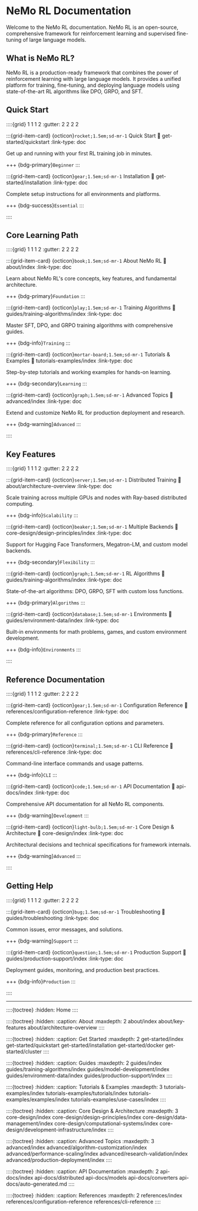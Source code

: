 ﻿---
description: "Explore comprehensive documentation for NeMo RL, including tutorials, guides, and deployment instructions for reinforcement learning with large language models."
tags: ["overview", "quickstart", "getting-started", "reinforcement-learning", "large-language-models"]
categories: ["getting-started"]
---

# NeMo RL Documentation

Welcome to the NeMo RL documentation. NeMo RL is an open-source, comprehensive framework for reinforcement learning and supervised fine-tuning of large language models.

## What is NeMo RL?

NeMo RL is a production-ready framework that combines the power of reinforcement learning with large language models. It provides a unified platform for training, fine-tuning, and deploying language models using state-of-the-art RL algorithms like DPO, GRPO, and SFT.

## Quick Start

::::{grid} 1 1 1 2
:gutter: 2 2 2 2

:::{grid-item-card} {octicon}`rocket;1.5em;sd-mr-1` Quick Start
:link: get-started/quickstart
:link-type: doc

Get up and running with your first RL training job in minutes.

+++
{bdg-primary}`Beginner`
:::

:::{grid-item-card} {octicon}`gear;1.5em;sd-mr-1` Installation
:link: get-started/installation
:link-type: doc

Complete setup instructions for all environments and platforms.

+++
{bdg-success}`Essential`
:::

::::

## Core Learning Path

::::{grid} 1 1 1 2
:gutter: 2 2 2 2

:::{grid-item-card} {octicon}`book;1.5em;sd-mr-1` About NeMo RL
:link: about/index
:link-type: doc

Learn about NeMo RL's core concepts, key features, and fundamental architecture.

+++
{bdg-primary}`Foundation`
:::

:::{grid-item-card} {octicon}`play;1.5em;sd-mr-1` Training Algorithms
:link: guides/training-algorithms/index
:link-type: doc

Master SFT, DPO, and GRPO training algorithms with comprehensive guides.

+++
{bdg-info}`Training`
:::

:::{grid-item-card} {octicon}`mortar-board;1.5em;sd-mr-1` Tutorials & Examples
:link: tutorials-examples/index
:link-type: doc

Step-by-step tutorials and working examples for hands-on learning.

+++
{bdg-secondary}`Learning`
:::

:::{grid-item-card} {octicon}`graph;1.5em;sd-mr-1` Advanced Topics
:link: advanced/index
:link-type: doc

Extend and customize NeMo RL for production deployment and research.

+++
{bdg-warning}`Advanced`
:::

::::

## Key Features

::::{grid} 1 1 1 2
:gutter: 2 2 2 2

:::{grid-item-card} {octicon}`server;1.5em;sd-mr-1` Distributed Training
:link: about/architecture-overview
:link-type: doc

Scale training across multiple GPUs and nodes with Ray-based distributed computing.

+++
{bdg-info}`Scalability`
:::

:::{grid-item-card} {octicon}`beaker;1.5em;sd-mr-1` Multiple Backends
:link: core-design/design-principles/index
:link-type: doc

Support for Hugging Face Transformers, Megatron-LM, and custom model backends.

+++
{bdg-secondary}`Flexibility`
:::

:::{grid-item-card} {octicon}`graph;1.5em;sd-mr-1` RL Algorithms
:link: guides/training-algorithms/index
:link-type: doc

State-of-the-art algorithms: DPO, GRPO, SFT with custom loss functions.

+++
{bdg-primary}`Algorithms`
:::

:::{grid-item-card} {octicon}`database;1.5em;sd-mr-1` Environments
:link: guides/environment-data/index
:link-type: doc

Built-in environments for math problems, games, and custom environment development.

+++
{bdg-info}`Environments`
:::

::::

## Reference Documentation

::::{grid} 1 1 1 2
:gutter: 2 2 2 2

:::{grid-item-card} {octicon}`gear;1.5em;sd-mr-1` Configuration Reference
:link: references/configuration-reference
:link-type: doc

Complete reference for all configuration options and parameters.

+++
{bdg-primary}`Reference`
:::

:::{grid-item-card} {octicon}`terminal;1.5em;sd-mr-1` CLI Reference
:link: references/cli-reference
:link-type: doc

Command-line interface commands and usage patterns.

+++
{bdg-info}`CLI`
:::

:::{grid-item-card} {octicon}`code;1.5em;sd-mr-1` API Documentation
:link: api-docs/index
:link-type: doc

Comprehensive API documentation for all NeMo RL components.

+++
{bdg-warning}`Development`
:::

:::{grid-item-card} {octicon}`light-bulb;1.5em;sd-mr-1` Core Design & Architecture
:link: core-design/index
:link-type: doc

Architectural decisions and technical specifications for framework internals.

+++
{bdg-warning}`Advanced`
:::

::::

## Getting Help

::::{grid} 1 1 1 2
:gutter: 2 2 2 2

:::{grid-item-card} {octicon}`bug;1.5em;sd-mr-1` Troubleshooting
:link: guides/troubleshooting
:link-type: doc

Common issues, error messages, and solutions.

+++
{bdg-warning}`Support`
:::

:::{grid-item-card} {octicon}`question;1.5em;sd-mr-1` Production Support
:link: guides/production-support/index
:link-type: doc

Deployment guides, monitoring, and production best practices.

+++
{bdg-info}`Production`
:::

::::

---

::::{toctree}
:hidden:
Home <self>
::::

::::{toctree}
:hidden:
:caption: About 
:maxdepth: 2
about/index
about/key-features
about/architecture-overview
:::: 

::::{toctree}
:hidden:
:caption: Get Started
:maxdepth: 2
get-started/index
get-started/quickstart
get-started/installation
get-started/docker
get-started/cluster
:::: 

::::{toctree}
:hidden:
:caption: Guides
:maxdepth: 2
guides/index
guides/training-algorithms/index
guides/model-development/index
guides/environment-data/index
guides/production-support/index
:::: 

::::{toctree}
:hidden:
:caption: Tutorials & Examples
:maxdepth: 3
tutorials-examples/index
tutorials-examples/tutorials/index
tutorials-examples/examples/index
tutorials-examples/use-cases/index
:::: 

::::{toctree}
:hidden:
:caption: Core Design & Architecture
:maxdepth: 3
core-design/index
core-design/design-principles/index
core-design/data-management/index
core-design/computational-systems/index
core-design/development-infrastructure/index
:::: 

::::{toctree}
:hidden:
:caption: Advanced Topics
:maxdepth: 3
advanced/index
advanced/algorithm-customization/index
advanced/performance-scaling/index
advanced/research-validation/index
advanced/production-deployment/index
:::: 

::::{toctree}
:hidden:
:caption: API Documentation
:maxdepth: 2
api-docs/index
api-docs/distributed
api-docs/models
api-docs/converters
api-docs/auto-generated.md
:::: 

::::{toctree}
:hidden:
:caption: References
:maxdepth: 2
references/index
references/configuration-reference
references/cli-reference
::::
